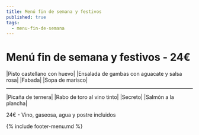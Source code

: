 ```yaml
---
title: Menú fin de semana y festivos
published: true
tags:
  - menu-fin-de-semana
---
```



# Menú fin de semana y festivos - 24€


<!-- |Ensalada con rulo de cabra, frutos secos y balsámico de frutos rojos| -->

|Pisto castellano con huevo|
|Ensalada de gambas con aguacate y salsa rosa|
|Fabada|
|Sopa de marisco|

------

|Picaña de ternera|
|Rabo de toro al vino tinto|
|Secreto|
|Salmón a la plancha|

<!-- |Cordero asado|eligiendo este segundo plato se añade 6€ al menú, en total 28€| -->

24€ - Vino, gaseosa, agua y postre incluidos

{% include footer-menu.md %}
